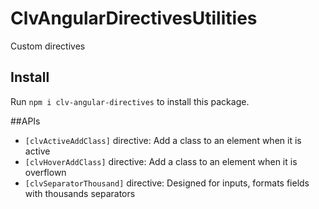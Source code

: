 # ClvAngularDirectivesUtilities

Custom directives

## Install

Run `npm i clv-angular-directives` to install this package. 

##APIs
- `[clvActiveAddClass]` directive: Add a class to an element when it is active
- `[clvHoverAddClass]` directive: Add a class to an element when it is overflown
- `[clvSeparatorThousand]` directive: Designed for inputs, formats fields with thousands separators
